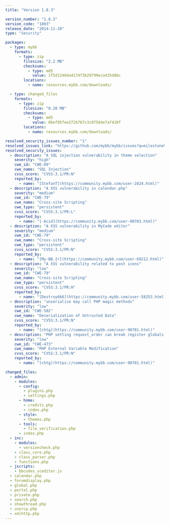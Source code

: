 ```yaml
---
title: "Version 1.8.3"

version_number: "1.8.3"
version_code: "1803"
release_date: "2014-11-20"
type: "security"

packages:
  - type: mybb
    formats:
      - type: zip
        filesize: "2.2 MB"
        checksums:
          - type: md5
            value: 1f5d1246da4174f3b29799eca435d86c
        locations:
          - name: resources.mybb.com/downloads/

  - type: changed_files
    formats:
      - type: zip
        filesize: "0.20 MB"
        checksums:
          - type: md5
            value: 0bef95fee272b767c3c07584e7af410f
        locations:
          - name: resources.mybb.com/downloads/

resolved_security_issues_number: "1"
resolved_issues_link: "https://github.com/mybb/mybb/issues?q=milestone%3A1.8.3+is%3Aclosed"
resolved_security_issues:
  - description: "A SQL injection vulnerability in theme selection"
    severity: "high"
    cwe_id: "CWE-89"
    cwe_name: "SQL Injection"
    cvss_score: "CVSS:3.1/PR:N"
    reported_by:
      - name: "[StefanT](https://community.mybb.com/user-2824.html)"
  - description: "A XSS vulnerability in calendar.php"
    severity: "medium"
    cwe_id: "CWE-79"
    cwe_name: "Cross-site Scripting"
    cwe_type: "persistent"
    cvss_score: "CVSS:3.1/PR:L"
    reported_by:
      - name: "[-Acid](https://community.mybb.com/user-90703.html)"
  - description: "A XSS vulnerability in MyCode editor"
    severity: "medium"
    cwe_id: "CWE-79"
    cwe_name: "Cross-site Scripting"
    cwe_type: "persistent"
    cvss_score: "CVSS:3.1/PR:N"
    reported_by:
      - name: "[My-BB.Ir](https://community.mybb.com/user-69212.html)"
  - description: "A XSS vulnerability related to post icons"
    severity: "low"
    cwe_id: "CWE-79"
    cwe_name: "Cross-site Scripting"
    cwe_type: "persistent"
    cvss_score: "CVSS:3.1/PR:H"
    reported_by:
      - name: "[Destroy666](https://community.mybb.com/user-58253.html)"
  - description: "unserialize may call PHP magic methods"
    severity: "low"
    cwe_id: "CWE-502"
    cwe_name: "Deserialization of Untrusted Data"
    cvss_score: "CVSS:3.1/PR:N"
    reported_by:
      - name: "[chtg](https://community.mybb.com/user-90701.html)"
  - description: "PHP setting request_order can break register globals handling"
    severity: "low"
    cwe_id: "CWE-473"
    cwe_name: "PHP External Variable Modification"
    cvss_score: "CVSS:3.1/PR:N"
    reported_by:
      - name: "[chtg](https://community.mybb.com/user-90701.html)"

changed_files:
  - admin:
    - modules:
      - config:
        - plugins.php
        - settings.php
      - home:
        - credits.php
        - index.php
      - style:
        - themes.php
      - tools:
        - file_verification.php
      - index.php
  - inc:
    - modules:
      - versioncheck.php
    - class_core.php
    - class_parser.php
    - functions.php
  - jscripts:
    - bbcodes_sceditor.js
  - calendar.php
  - forumdisplay.php
  - global.php
  - portal.php
  - private.php
  - search.php
  - showthread.php
  - usercp.php
  - xmlhttp.php
---
```


